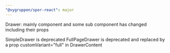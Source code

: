 ```yaml
---
"@vygruppen/spor-react": major
---
```


Drawer: mainly component and some sub component has changed including their props

SimpleDrawer is deprecated
FullPageDrawer is deprecated and replaced by a prop customVariant="full" in DrawerContent
